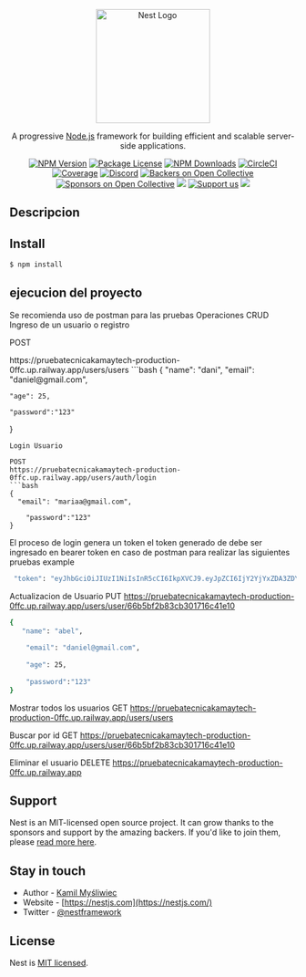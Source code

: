 <p align="center">
  <a href="http://nestjs.com/" target="blank"><img src="https://nestjs.com/img/logo-small.svg" width="200" alt="Nest Logo" /></a>
</p>

[circleci-image]: https://img.shields.io/circleci/build/github/nestjs/nest/master?token=abc123def456
[circleci-url]: https://circleci.com/gh/nestjs/nest

  <p align="center">A progressive <a href="http://nodejs.org" target="_blank">Node.js</a> framework for building efficient and scalable server-side applications.</p>
    <p align="center">
<a href="https://www.npmjs.com/~nestjscore" target="_blank"><img src="https://img.shields.io/npm/v/@nestjs/core.svg" alt="NPM Version" /></a>
<a href="https://www.npmjs.com/~nestjscore" target="_blank"><img src="https://img.shields.io/npm/l/@nestjs/core.svg" alt="Package License" /></a>
<a href="https://www.npmjs.com/~nestjscore" target="_blank"><img src="https://img.shields.io/npm/dm/@nestjs/common.svg" alt="NPM Downloads" /></a>
<a href="https://circleci.com/gh/nestjs/nest" target="_blank"><img src="https://img.shields.io/circleci/build/github/nestjs/nest/master" alt="CircleCI" /></a>
<a href="https://coveralls.io/github/nestjs/nest?branch=master" target="_blank"><img src="https://coveralls.io/repos/github/nestjs/nest/badge.svg?branch=master#9" alt="Coverage" /></a>
<a href="https://discord.gg/G7Qnnhy" target="_blank"><img src="https://img.shields.io/badge/discord-online-brightgreen.svg" alt="Discord"/></a>
<a href="https://opencollective.com/nest#backer" target="_blank"><img src="https://opencollective.com/nest/backers/badge.svg" alt="Backers on Open Collective" /></a>
<a href="https://opencollective.com/nest#sponsor" target="_blank"><img src="https://opencollective.com/nest/sponsors/badge.svg" alt="Sponsors on Open Collective" /></a>
  <a href="https://paypal.me/kamilmysliwiec" target="_blank"><img src="https://img.shields.io/badge/Donate-PayPal-ff3f59.svg"/></a>
    <a href="https://opencollective.com/nest#sponsor"  target="_blank"><img src="https://img.shields.io/badge/Support%20us-Open%20Collective-41B883.svg" alt="Support us"></a>
  <a href="https://twitter.com/nestframework" target="_blank"><img src="https://img.shields.io/twitter/follow/nestframework.svg?style=social&label=Follow"></a>
</p>
  <!--[![Backers on Open Collective](https://opencollective.com/nest/backers/badge.svg)](https://opencollective.com/nest#backer)
  [![Sponsors on Open Collective](https://opencollective.com/nest/sponsors/badge.svg)](https://opencollective.com/nest#sponsor)-->

## Descripcion


## Install

```bash
$ npm install
```

## ejecucion del proyecto
Se  recomienda  uso  de  postman para las  pruebas
Operaciones CRUD
Ingreso de un  usuario  o  registro
</p>
POST
</p>
https://pruebatecnicakamaytech-production-0ffc.up.railway.app/users/users
```bash
{
   "name": "dani",
    "email": "daniel@gmail.com",
    
    "age": 25,
   
    "password":"123"
}
```
Login Usuario

POST
https://pruebatecnicakamaytech-production-0ffc.up.railway.app/users/auth/login
```bash
{
  "email": "mariaa@gmail.com",

    "password":"123"
}
```
El proceso  de login genera  un token el token  generado de  debe  ser ingresado  en bearer token en caso  de postman para   realizar las  siguientes pruebas
example
```bash
 "token": "eyJhbGciOiJIUzI1NiIsInR5cCI6IkpXVCJ9.eyJpZCI6IjY2YjYxZDA3ZDYyODk1ZjhmZjI0ZjA3MiIsIm5hbWUiOiJhYmVsIiwiaWF0IjoxNzIzMjI3Njk4LCJleHAiOjE3MjMyOTk2OTh9._y5UQ3rEm2ZBXg2XDAtKColYbrXhkXbxZntKTcYtTgE"
```

Actualizacion  de Usuario
PUT
https://pruebatecnicakamaytech-production-0ffc.up.railway.app/users/user/66b5bf2b83cb301716c41e10

```bash
{
   "name": "abel",
  
    "email": "daniel@gmail.com",
    
    "age": 25,
   
    "password":"123"
}
```
Mostrar todos  los usuarios
GET
https://pruebatecnicakamaytech-production-0ffc.up.railway.app/users/users

Buscar  por  id 
GET
https://pruebatecnicakamaytech-production-0ffc.up.railway.app/users/user/66b5bf2b83cb301716c41e10

Eliminar el usuario
DELETE
https://pruebatecnicakamaytech-production-0ffc.up.railway.app
## Support

Nest is an MIT-licensed open source project. It can grow thanks to the sponsors and support by the amazing backers. If you'd like to join them, please [read more here](https://docs.nestjs.com/support).

## Stay in touch

- Author - [Kamil Myśliwiec](https://kamilmysliwiec.com)
- Website - [https://nestjs.com](https://nestjs.com/)
- Twitter - [@nestframework](https://twitter.com/nestframework)

## License

Nest is [MIT licensed](LICENSE).
